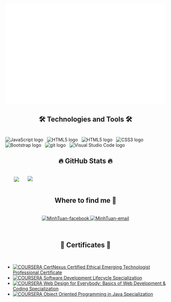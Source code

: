 <!-- Trungquandev -->
<a href="#" target="_blank">
  <img src="svg/minhtuan.svg" width="1200" alt="trungquandev-official" />
</a>

<h2 align="center">🛠 Technologies and Tools 🛠</h2>
<br>
<!-- https://simpleicons.org/ -->
<span><img src="https://img.shields.io/badge/ApacheNetbean-282C34?logo=apachenetbeanside&logoColor=F7DF1E" alt="JavaScript logo" title="NetBean" height="25" /></span>
&nbsp;
<span><img src=""/><img src="https://img.shields.io/badge/Java-282C34?logo=java&logoColor=E34F26" alt="HTML5 logo" title="HTML5" height="25" /></span>
&nbsp;
<span><img src="https://img.shields.io/badge/HTML5-282C34?logo=html5&logoColor=E34F26" alt="HTML5 logo" title="HTML5" height="25" /></span>
&nbsp;
<span><img src="https://img.shields.io/badge/CSS3-282C34?logo=css3&logoColor=1572B6" alt="CSS3 logo" title="CSS3" height="25" /></span>
&nbsp;
<span><img src="https://img.shields.io/badge/Bootstrap-282C34?logo=bootstrap&logoColor=7952B3" alt="Bootstrap logo" title="Bootstrap" height="25" /></span>
&nbsp;
<span><img src="https://img.shields.io/badge/git-282C34?logo=git&logoColor=F05032" alt="git logo" title="git" height="25" /></span>
&nbsp;
<span><img src="https://img.shields.io/badge/VS%20Code-282C34?logo=visual-studio-code&logoColor=007ACC" alt="Visual Studio Code logo" title="Visual Studio Code" height="25" /></span>
&nbsp;

<br>
<h2 align="center">🔥 GitHub Stats 🔥</h2>
<!-- https://github.com/anuraghazra/github-readme-stats -->
<br>
<div align=center>
  <a href="#" title="Minhtuan">
    <img width="315" align="center" src="https://github-readme-stats.vercel.app/api/top-langs/?username=MinhTuan0269&hide=c%23,powershell,Mathematica,Ruby,Objective-C,Objective-C%2b%2b,Cuda&title_color=61dafb&text_color=ffffff&icon_color=61dafb&bg_color=20232a&langs_count=8&layout=compact&border_color=61dafb&hide_border=true" />
  </a>
  <a href="#" title="Minhtuan">
    <img align="right" width="434" src="https://github-readme-stats.vercel.app/api?username=MinhTuan0269&show_icons=true&theme=react&border_color=61dafb&hide_border=true&rank_icon=github&include_all_commits=true" />
  </a>
</div>

<br>
<h2 align="center"> Where to find me 🎸</h2>
<br>
<!-- https://icons8.com -->
<div align="center">
  <a href="https://www.facebook.com/fctuanvl/" target="blank">
    <img src="https://img.icons8.com/bubbles/100/000000/facebook-new.png" alt="MinhTuan-facebook" />
  </a>
  <a href="mailto:mtpham0246@gmail.com" target="top">
    <img src="https://img.icons8.com/bubbles/100/000000/apple-mail.png" alt="MinhTuan-email" />
  </a>
</div>

<br>

<br>
<h2 align="center">📑 Certificates 📑</h2>
<br>
<a href="#" target="_blank">
  <!-- <img src="svg/minhtuan-quotes.svg" width="846" height="150" alt="" /> -->

- [![COURSERA](https://img.shields.io/badge/-COURSERA-green) CertNexus Certified Ethical Emerging Technologist Professional Certificate](https://coursera.org/share/337dc77eb6034364f8c231a280c5ca1c)
- [![COURSERA](https://img.shields.io/badge/-COURSERA-green) Software Development Lifecycle Specialization](https://coursera.org/share/eb568623dd9f6c654df88a1426f45972)
- [![COURSERA](https://img.shields.io/badge/-COURSERA-green) Web Design for Everybody: Basics of Web Development & Coding Specialization](https://coursera.org/share/18cd9589207ff346824e3caf22dd21a8)
- [![COURSERA](https://img.shields.io/badge/-COURSERA-green) Object Oriented Programming in Java Specialization](https://coursera.org/share/2d1109e46e6531b8603efbddc56421ee)
</a>
